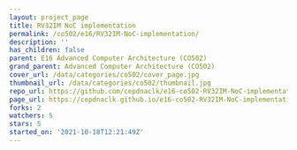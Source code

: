 ```yaml
---
layout: project_page
title: RV32IM NoC implementation
permalink: /co502/e16/RV32IM-NoC-implementation/
description: ''
has_children: false
parent: E16 Advanced Computer Architecture (CO502)
grand_parent: Advanced Computer Architecture (CO502)
cover_url: /data/categories/co502/cover_page.jpg
thumbnail_url: /data/categories/co502/thumbnail.jpg
repo_url: https://github.com/cepdnaclk/e16-co502-RV32IM-NoC-implementation
page_url: https://cepdnaclk.github.io/e16-co502-RV32IM-NoC-implementation
forks: 2
watchers: 5
stars: 5
started_on: '2021-10-18T12:21:49Z'
---
```


